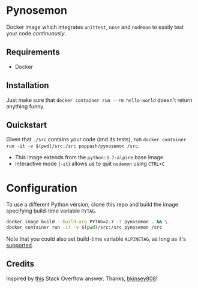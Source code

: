 # Pynosemon
Docker image which integrates `unittest`, `nose` and `nodemon` to easily test your code *continuously*.

## Requirements
- Docker

## Installation
Just make sure that `docker container run --rm hello-world` doesn't return anything funny.

## Quickstart
Given that `./src` contains your code (and its tests), run `docker container run -it -v $(pwd)/src:/src poppash/pynosemon /src`. 

- This image extends from the `python:3.7-alpine` base image
- Interactive mode (`-it`) allows us to quit `nodemon` using `CTRL+C`

# Configuration
To use a different Python version, clone this repo and build the image specifying build-time variable `PYTAG`.
```sh
docker image build --build-arg PYTAG=2.7 -t pynosemon . && \
docker container run -it -v $(pwd)/src:/src pynosemon /src
```

Note that you could also set build-time variable `ALPINETAG`, as long as it's [supported](https://hub.docker.com/_/python).

## Credits
Inspired by [this](https://stackoverflow.com/a/49435131) Stack Overflow answer. Thanks, [bkinsey808](https://meta.stackoverflow.com/users/2953703/bkinsey808)!

